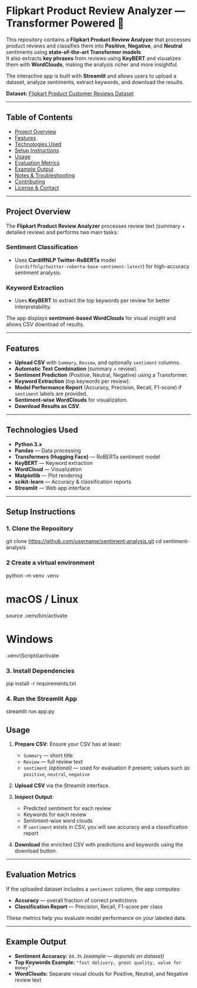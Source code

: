 # Flipkart Product Review Analyzer — Transformer Powered 🚀

This repository contains a **Flipkart Product Review Analyzer** that processes product reviews and classifies them into **Positive**, **Negative**, and **Neutral** sentiments using **state-of-the-art Transformer models**.  
It also extracts **key phrases** from reviews using **KeyBERT** and visualizes them with **WordClouds**, making the analysis richer and more insightful.

The interactive app is built with **Streamlit** and allows users to upload a dataset, analyze sentiments, extract keywords, and download the results.

**Dataset:** [Flipkart Product Customer Reviews Dataset](https://www.kaggle.com/datasets/niraliivaghani/flipkart-product-customer-reviews-dataset)

---

## Table of Contents
- [Project Overview](#project-overview)
- [Features](#features)
- [Technologies Used](#technologies-used)
- [Setup Instructions](#setup-instructions)
- [Usage](#usage)
- [Evaluation Metrics](#evaluation-metrics)
- [Example Output](#example-output)
- [Notes & Troubleshooting](#notes--troubleshooting)
- [Contributing](#contributing)
- [License & Contact](#license--contact)

---

## Project Overview

The **Flipkart Product Review Analyzer** processes review text (summary + detailed review) and performs two main tasks:

### Sentiment Classification
- Uses **CardiffNLP Twitter-RoBERTa** model  
  (`cardiffnlp/twitter-roberta-base-sentiment-latest`) for high-accuracy sentiment analysis.

### Keyword Extraction
- Uses **KeyBERT** to extract the top keywords per review for better interpretability.

The app displays **sentiment-based WordClouds** for visual insight and allows CSV download of results.

---

## Features
- **Upload CSV** with `Summary`, `Review`, and optionally `sentiment` columns.
- **Automatic Text Combination** (summary + review).
- **Sentiment Prediction** (Positive, Neutral, Negative) using a Transformer.
- **Keyword Extraction** (top keywords per review).
- **Model Performance Report** (Accuracy, Precision, Recall, F1-score) if `sentiment` labels are provided.
- **Sentiment-wise WordClouds** for visualization.
- **Download Results as CSV**.

---

## Technologies Used
- **Python 3.x**
- **Pandas** — Data processing
- **Transformers (Hugging Face)** — RoBERTa sentiment model
- **KeyBERT** — Keyword extraction
- **WordCloud** — Visualization
- **Matplotlib** — Plot rendering
- **scikit-learn** — Accuracy & classification reports
- **Streamlit** — Web app interface

---

## Setup Instructions

### 1. Clone the Repository

git clone https://github.com/username/sentiment-analysis.git
cd sentiment-analysis

### 2 Create a virtual environment
python -m venv .venv
# macOS / Linux
source .venv/bin/activate
# Windows
.venv\Scripts\activate

### 3. Install Dependencies
pip install -r requirements.txt

### 4.  Run the Streamlit App
streamlit run app.py

## Usage

1. **Prepare CSV**: Ensure your CSV has at least:
   - `Summary` — short title
   - `Review` — full review text
   - `sentiment` *(optional)* — used for evaluation if present; values such as `positive`, `neutral`, `negative`

2. **Upload CSV** via the Streamlit interface.

3. **Inspect Output**:
   - Predicted sentiment for each review
   - Keywords for each review
   - Sentiment-wise word clouds
   - If `sentiment` exists in CSV, you will see accuracy and a classification report

4. **Download** the enriched CSV with predictions and keywords using the download button.

---

## Evaluation Metrics

If the uploaded dataset includes a `sentiment` column, the app computes:

- **Accuracy** — overall fraction of correct predictions
- **Classification Report** — Precision, Recall, F1-score per class

These metrics help you evaluate model performance on your labeled data.

---

## Example Output

- **Sentiment Accuracy:** `84.3%` *(example — depends on dataset)*
- **Top Keywords Example:** `"fast delivery, great quality, value for money"`
- **WordClouds:** Separate visual clouds for Positive, Neutral, and Negative review text



```bash
